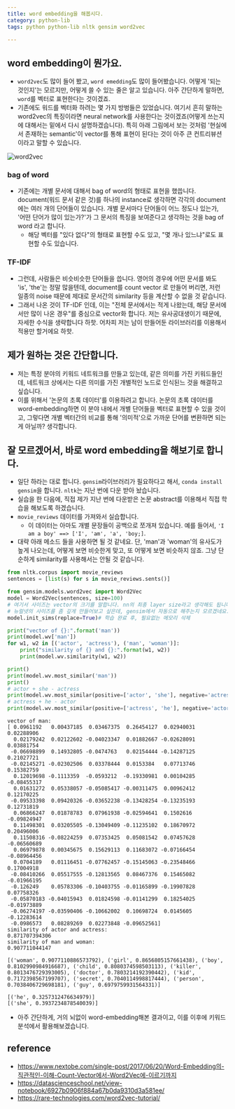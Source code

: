 ```yaml
---
title: word embedding을 해봅시다. 
category: python-lib
tags: python python-lib nltk gensim word2vec 

---
```


## word embedding이 뭔가요. 

- `word2vec`도 많이 들어 봤고, `word emedding`도 많이 들어봤습니다. 어떻게 '되는 것인지'는 모르지만, 어떻게 쓸 수 있는 줄은 알고 있습니다. 아주 간단하게 말하면, `word`를 벡터로 표현한다는 것이겠죠. 
- 기존에도 워드를 벡터화 하려는 몇 가지 방벙들은 있었습니다. 여기서 흔히 말하는 word2vec의 특징이라면 neural network를 사용한다는 것이겠죠(어떻게 쓰는지에 대해서는 밑에서 다시 설명하겠습니다). 특히 아래 그림에서 보는 것처럼 '현실에서 존재하는 semantic'이 vector를 통해 표현이 된다는 것이 아주 큰 컨트리뷰션 이라고 말할 수 있습니다. 

![word2vec](http://cfile6.uf.tistory.com/image/99F7663A5AB4616928724A)

### bag of word 

- 기존에는 개별 문서에 대해서 bag of word의 형태로 표현을 했씁니다. document(워드 문서 같은 것)를 하나의 instance로 생각하면 각각의 document에는 여러 개의 단어들이 있습니다. 개별 문서마다 단어들이 어느 정도나 있는가, '어떤 단어가 많이 있는가?'가 그 문서의 특징을 보여준다고 생각하는 것을 bag of word 라고 합니다. 
    - 해당 벡터를 "있다 없다"의 형태로 표현할 수도 있고, "몇 개나 있느냐"로도 표현할 수도 있습니다. 

### TF-IDF 

- 그런데, 사람들은 비슷비슷한 단어들을 씁니다. 영어의 경우에 어떤 문서를 봐도 'is', 'the'는 정말 많을텐데, document를 count vector 로 만들어 버리면, 저런 일종의 noise 때문에 제대로 문서간의 similarity 등을 계산할 수 없을 것 같습니다. 
- 그래서 나온 것이 TF-IDF 인데, 이는 "전체 문서에서는 적게 나왔는데, 해당 문서에서만 많이 나온 경우"를 중심으로 vector화 합니다. 저는 유사공대생이기 때문에, 자세한 수식을 생략합니다 하핫. 어차피 저는 남이 만들어둔 라이브러리를 이용해서 적용만 할거에요 하핫. 

## 제가 원하는 것은 간단합니다. 

- 저는 특정 분야의 키워드 네트워크를 만들고 있는데, 같은 의미를 가진 키워드들인데, 네트워크 상에서는 다른 의미를 가진 개별적인 노드로 인식된느 것을 해결하고 싶습니다. 
- 이를 위해서 '논문의 초록 데이터'를 이용하려고 합니다. 논문의 초록 데이터를 word-embedding하면 이 분야 내에서 개별 단어들을 벡터로 표현할 수 있을 것이고, 그렇다면 개별 벡터간의 비교를 통해 '의미적'으로 가까운 단어를 변환하면 되는게 아닐까? 생각합니다.

## 잘 모르겠어서, 바로 word embedding을 해보기로 합니다. 

- 일단 하라는 대로 합니다. `gensim`라이브러리가 필요하다고 해서, `conda install gensim`을 합니다. `nltk`는 지난 번에 다운 받아 놨습니다. 
- 실습을 한 다음에, 직접 제가 지난 번에 다운받은 논문 abstract를 이용해서 직접 학습을 해보도록 하겠습니다. 
- `movie_reviews` 데이터를 가져와서 실습합니다. 
    - 이 데이터는 아마도 개별 문장들이 공백으로 쪼개져 있습니다. 예를 들어서, `'I am a boy' ==> ['I', 'am', 'a', 'boy;]`. 
- 대략 아래 메소드 들을 사용하면 될 것 같네요. 단, 'man'과 'woman'의 유사도가 높게 나오는데, 어떻게 보면 비슷한게 맞고, 또 어떻게 보면 비슷하지 않죠. 그냥 단순하게 similarity를 사용해서는 안될 것 같습니다. 

```python
from nltk.corpus import movie_reviews
sentences = [list(s) for s in movie_reviews.sents()]

from gensim.models.word2vec import Word2Vec
model = Word2Vec(sentences, size=100) 
# 여기서 사이즈는 vector의 크기를 말합니다. nn의 최종 layer size라고 생각해도 됩니다. 
# 뉴럴넷의 사이즈를 좀 깊게 만들어보고 싶은데, gensim에서 자동으로 해주는지 모르겠네요. 
model.init_sims(replace=True)# 학습 완료 후, 필요없는 메모리 삭제 

print("vector of {}:".format('man'))
print(model.wv['man'])
for w1, w2 in [('actor', 'actress'), ('man', 'woman')]:
    print("similarity of {} and {}:".format(w1, w2))
    print(model.wv.similarity(w1, w2))

print()
print(model.wv.most_similar('man'))
print()
# actor + she - actress 
print(model.wv.most_similar(positive=['actor', 'she'], negative='actress', topn=1))
# actress + he - actor
print(model.wv.most_similar(positive=['actress', 'he'], negative='actor', topn=1))
```
```
vector of man:
[ 0.0961192   0.00437185  0.03467375  0.26454127  0.02940031  0.02288906
  0.02179242  0.02122602 -0.04023347  0.01882667 -0.02628091  0.03881754
 -0.06698899  0.14932805 -0.0474763   0.02154444 -0.14287125  0.21027721
 -0.02145271 -0.02302506  0.03378444  0.0153384   0.07713746  0.15382759
  0.12019698 -0.1113359  -0.0593212  -0.19330981  0.00104285 -0.08455317
  0.01631272  0.05338057 -0.05085417 -0.00311475  0.00962412  0.12170225
 -0.09533398  0.09420326 -0.03652238 -0.13428254 -0.13235193  0.12731819
  0.06866247  0.01878783  0.07961938 -0.02594641  0.1502616  -0.09824947
  0.11498301  0.03205505 -0.13049409 -0.11235102  0.18670972  0.20496006
  0.11508316 -0.08224259  0.07353425  0.05081542  0.07457628 -0.06560689
  0.06979878  0.00345675  0.15629113  0.11683072 -0.07166454 -0.08964456
  0.0704189   0.01116451 -0.07762457 -0.15145063 -0.23548466  0.17004918
 -0.08410266  0.05517555 -0.12813565  0.08467376  0.15465082 -0.01966195
 -0.126249    0.05783306 -0.10403755 -0.01165899 -0.19907828  0.07758326
 -0.05870183 -0.04015943  0.01824598 -0.01141299  0.18254025 -0.01973889
 -0.06274197 -0.03590406 -0.10662002  0.10698724  0.0145605  -0.12283614
 -0.0986573   0.08289269  0.02273848 -0.09652561]
similarity of actor and actress:
0.871707394306
similarity of man and woman:
0.907711044147

[('woman', 0.9077110886573792), ('girl', 0.8656805157661438), ('boy', 0.8102990984916687), ('child', 0.8080374598503113), ('killer', 0.8013476729393005), ('doctor', 0.7803214192390442), ('kid', 0.7172398567199707), ('secret', 0.7040114998817444), ('person', 0.7038406729698181), ('guy', 0.6979759931564331)]

[('he', 0.3257312476634979)]
[('she', 0.3937234878540039)]
```

- 아주 간단하게, 거의 뇌없이 word-embedding해본 결과이고, 이를 이후에 키워드 분석에서 활용해보겠습니다.


## reference 

- <https://www.nextobe.com/single-post/2017/06/20/Word-Embedding의-직관적인-이해-Count-Vector에서-Word2Vec에-이르기까지>
- <https://datascienceschool.net/view-notebook/6927b0906f884a67b0da9310d3a581ee/>
- <https://rare-technologies.com/word2vec-tutorial/>